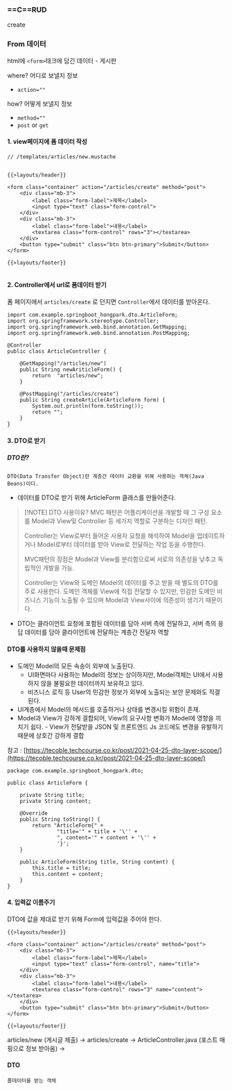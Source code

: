 ### ==C==RUD
create

### From 데이터

html에 `<form>`태크에 담긴 데이터  - 게시판

where? 어디로 보낼지 정보
- `action=""`

how? 어떻게 보낼지 정보
- `method=""`
- `post` or `get`

#### 1. view페이지에 폼 데이터 작성
```
// /templates/articles/new.mustache


{{>layouts/header}}

<form class="container" action="/articles/create" method="post">
    <div class="mb-3">
        <label class="form-label">제목</label>
        <input type="text" class="form-control">
    </div>
    <div class="mb-3">
        <label class="form-label">내용</label>
        <textarea class="form-control" rows="3"></textarea>
    </div>
    <button type="submit" class="btn btn-primary">Submit</button>
</form>

{{>layouts/footer}}
  
```

#### 2. Controller에서 url로 폼데이터 받기


폼 페이지에서 `articles/create` 로 던지면 `Controller`에서 데이터를 받아온다.
```
import com.example.springboot_hongpark.dto.ArticleForm;
import org.springframework.stereotype.Controller;
import org.springframework.web.bind.annotation.GetMapping;
import org.springframework.web.bind.annotation.PostMapping;

@Controller
public class ArticleController {

    @GetMapping("/articles/new")
    public String newAriticleForm() {
        return  "articles/new";
    }

    @PostMapping("/articles/create")
    public String createArticle(ArticleForm form) {
        System.out.println(form.toString());
        return "";
    }
}
```

#### 3. DTO로 받기

##### DTO란?
	DTO(Data Transfer Object)란 계층간 데이터 교환을 위해 사용하는 객체(Java Beans)이다.

- 데이터를 DTO로 받기 위해 ArticleForm 클래스를 만들어준다.



> [!NOTE] DTO 사용이유?
>  MVC 패턴은 어플리케이션을 개발할 때 그 구성 요소를 Model과 View및 Controller 등 세가지 역할로 구분하는 디자인 패턴. 
>  
>Controller는 View로부터 들어온 사용자 요청을 해석하여 Model을 업데이트하거나 Model로부터 데이터를 받아 View로 전달하는 작업 등을 수행한다. 
>
>MVC패턴의 장점은 Model과 View를 분리함으로써 서로의 의존성을 낮추고 독립적인 개발을 가능.
>
>Controller는 View와 도메인 Model의 데이터를 주고 받을 때 별도의 DTO를 주로 사용한다. 도메인 객체를 View에 직접 전달할 수 있지만, 민감한 도메인 비즈니스 기능이 노출될 수 있으며 Model과 View사이에 의존성이 생기기 때문이다.

- DTO는 클라이언트 요청에 포함된 데이터를 담아 서버 측에 전달하고, 서버 측의 응답 데이터를 담아 클라이언트에 전달하는 계층간 전달자 역할
#### DTO를 사용하지 않을때 문제점

- 도메인 Model의 모든 속송이 외부에 노출된다.
    - UI화면마다 사용하는 Model의 정보는 상이하지만, Model객체는 UI에서 사용하지 않을 불필요한 데이터까지 보유하고 있다.
    - 비즈니스 로직 등 User의 민감한 정보가 외부에 노출되는 보안 문제와도 직결된다.
- UI계층에서 Model의 메서드를 호출하거나 상태를 변경시킬 위험이 존재.
- Model과 View가 강하게 결합되어, View의 요구사항 변화가 Model에 영향을 끼치기 쉽다.
	- View가 전달받을 JSON 및 프론트엔드 Js 코드에도 변경을 유발하기 때문에 상호간 강하게 결합

참고 : [https://tecoble.techcourse.co.kr/post/2021-04-25-dto-layer-scope/](https://tecoble.techcourse.co.kr/post/2021-04-25-dto-layer-scope/)


```
package com.example.springboot_hongpark.dto;

public class ArticleForm {

    private String title;
    private String content;

    @Override
    public String toString() {
        return "ArticleForm{" +
                "title='" + title + '\'' +
                ", content='" + content + '\'' +
                '}';
    }

    public ArticleForm(String title, String content) {
        this.title = title;
        this.content = content;
    }
}
```


#### 4. 입력값 이름주기

DTO에 값을 제대로 받기 위해 Form에 입력값을 주어야 한다.


```
{{>layouts/header}}

<form class="container" action="/articles/create" method="post">
    <div class="mb-3">
        <label class="form-label">제목</label>
        <input type="text" class="form-control", name="title">
    </div>
    <div class="mb-3">
        <label class="form-label">내용</label>
        <textarea class="form-control" rows="3" name="content"></textarea>
    </div>
    <button type="submit" class="btn btn-primary">Submit</button>
</form>

{{>layouts/footer}}
```


articles/new (게시글 제출) -> articles/create -> ArticleController.java (포스트 매핑으로 정보 받아옴) -> 

#### DTO 
	폼데이터를 받는 객체

